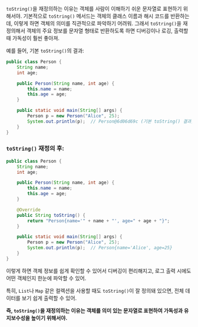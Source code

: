 `toString()`을 재정의하는 이유는 객체를 사람이 이해하기 쉬운 문자열로 표현하기 위해서야. 기본적으로 `toString()` 메서드는 객체의 클래스 이름과 해시 코드를 반환하는데, 이렇게 하면 객체의 의미를 직관적으로 파악하기 어려워. 그래서 `toString()`을 재정의해서 객체의 주요 정보를 문자열 형태로 반환하도록 하면 디버깅이나 로깅, 출력할 때 가독성이 훨씬 좋아져.

예를 들어, 기본 `toString()`의 결과:
```java
public class Person {
    String name;
    int age;

    public Person(String name, int age) {
        this.name = name;
        this.age = age;
    }

    public static void main(String[] args) {
        Person p = new Person("Alice", 25);
        System.out.println(p);  // Person@6d06d69c (기본 toString() 결과)
    }
}
```

### `toString()` 재정의 후:
```java
public class Person {
    String name;
    int age;

    public Person(String name, int age) {
        this.name = name;
        this.age = age;
    }

    @Override
    public String toString() {
        return "Person{name='" + name + "', age=" + age + "}";
    }

    public static void main(String[] args) {
        Person p = new Person("Alice", 25);
        System.out.println(p);  // Person{name='Alice', age=25}
    }
}
```
이렇게 하면 객체 정보를 쉽게 확인할 수 있어서 디버깅이 편리해지고, 로그 출력 시에도 어떤 객체인지 한눈에 파악할 수 있어.

특히, `List`나 `Map` 같은 컬렉션을 사용할 때도 `toString()`이 잘 정의돼 있으면, 전체 데이터를 보기 쉽게 출력할 수 있어.

**즉, `toString()`을 재정의하는 이유는 객체를 의미 있는 문자열로 표현하여 가독성과 유지보수성을 높이기 위해서야.**
